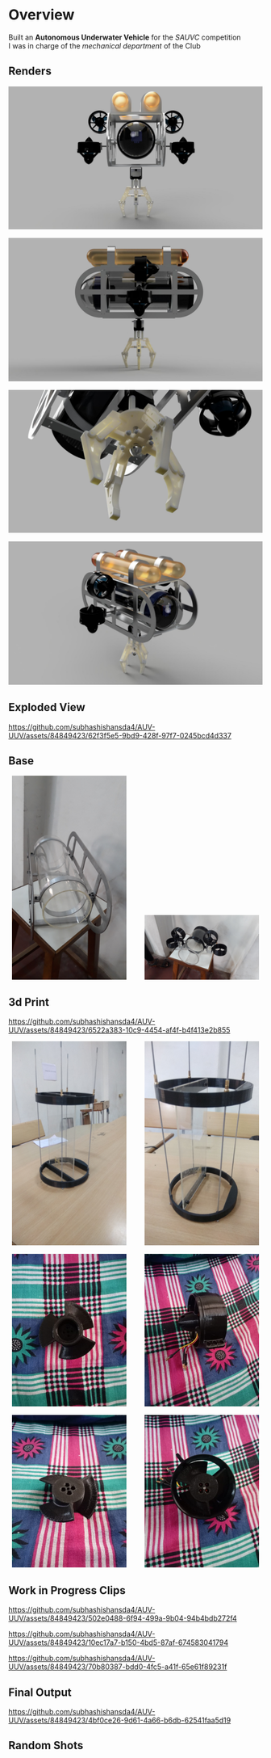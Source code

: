 # Overview
Built an **Autonomous Underwater Vehicle** for the *SAUVC* competition\
I was in charge of the *mechanical department* of the Club

## Renders
![front](https://github.com/subhashishansda4/AUV-UUV/blob/main/renders/front.jpg)

![side](https://github.com/subhashishansda4/AUV-UUV/blob/main/renders/side.jpg)

![gripper](https://github.com/subhashishansda4/AUV-UUV/blob/main/renders/gripper.jpg)

![ortho](https://github.com/subhashishansda4/AUV-UUV/blob/main/renders/ortho.jpg)

## Exploded View
https://github.com/subhashishansda4/AUV-UUV/assets/84849423/62f3f5e5-9bd9-428f-97f7-0245bcd4d337

## Base
<p align="center">
  <img alt="1" src="https://github.com/subhashishansda4/AUV-UUV/blob/main/photos/work%20progress/1.jpg" width="45%">
&nbsp; &nbsp; &nbsp; &nbsp;
  <img alt="2" src="https://github.com/subhashishansda4/AUV-UUV/blob/main/photos/work%20progress/2.jpg" width="45%">
</p>

## 3d Print
https://github.com/subhashishansda4/AUV-UUV/assets/84849423/6522a383-10c9-4454-af4f-b4f413e2b855

<p align="center">
  <img alt="4" src="https://github.com/subhashishansda4/AUV-UUV/blob/main/photos/work%20progress/4.jpg" width="45%">
&nbsp; &nbsp; &nbsp; &nbsp;
  <img alt="5" src="https://github.com/subhashishansda4/AUV-UUV/blob/main/photos/work%20progress/5.jpg" width="45%">
</p>

<p align="center">
  <img alt="6" src="https://github.com/subhashishansda4/AUV-UUV/blob/main/photos/work%20progress/6.jpg" width="45%">
&nbsp; &nbsp; &nbsp; &nbsp;
  <img alt="7" src="https://github.com/subhashishansda4/AUV-UUV/blob/main/photos/work%20progress/7.jpg" width="45%">
</p>

<p align="center">
  <img alt="8" src="https://github.com/subhashishansda4/AUV-UUV/blob/main/photos/work%20progress/8.jpg" width="45%">
&nbsp; &nbsp; &nbsp; &nbsp;
  <img alt="9" src="https://github.com/subhashishansda4/AUV-UUV/blob/main/photos/work%20progress/9.jpg" width="45%">
</p>

## Work in Progress Clips
https://github.com/subhashishansda4/AUV-UUV/assets/84849423/502e0488-6f94-499a-9b04-94b4bdb272f4

https://github.com/subhashishansda4/AUV-UUV/assets/84849423/10ec17a7-b150-4bd5-87af-674583041794

https://github.com/subhashishansda4/AUV-UUV/assets/84849423/70b80387-bdd0-4fc5-a41f-65e61f89231f

## Final Output
https://github.com/subhashishansda4/AUV-UUV/assets/84849423/4bf0ce26-9d61-4a66-b6db-62541faa5d19

## Random Shots
